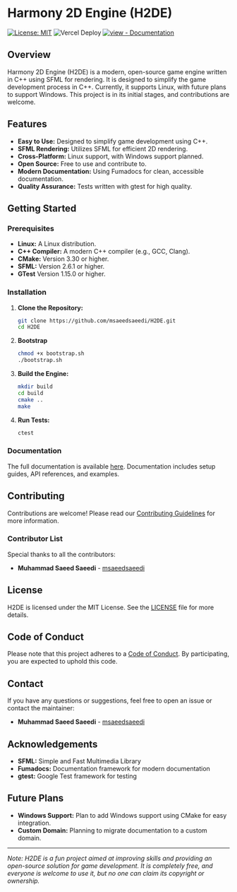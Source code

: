 # Harmony 2D Engine (H2DE)

[![License: MIT](https://img.shields.io/badge/License-MIT-yellow.svg?style=for-the-badge)](https://opensource.org/licenses/MIT)
![Vercel Deploy](https://deploy-badge.vercel.app/vercel/h2de?style=for-the-badge&name=Docs)
[![view - Documentation](https://img.shields.io/badge/view-Documentation-blue?style=for-the-badge)](https://h2de.vercel.app/docs "Go to project documentation")

## Overview

Harmony 2D Engine (H2DE) is a modern, open-source game engine written in C++ using SFML for rendering. It is designed to simplify the game development process in C++. Currently, it supports Linux, with future plans to support Windows. This project is in its initial stages, and contributions are welcome.

## Features

- **Easy to Use:** Designed to simplify game development using C++.
- **SFML Rendering:** Utilizes SFML for efficient 2D rendering.
- **Cross-Platform:** Linux support, with Windows support planned.
- **Open Source:** Free to use and contribute to.
- **Modern Documentation:** Using Fumadocs for clean, accessible documentation.
- **Quality Assurance:** Tests written with gtest for high quality.

## Getting Started

### Prerequisites

- **Linux:** A Linux distribution.
- **C++ Compiler:** A modern C++ compiler (e.g., GCC, Clang).
- **CMake:** Version 3.30 or higher.
- **SFML:** Version 2.6.1 or higher.
- **GTest** Version 1.15.0 or higher.

### Installation

1. **Clone the Repository:**
    ```sh
    git clone https://github.com/msaeedsaeedi/H2DE.git
    cd H2DE
    ```
2. **Bootstrap**
    ```sh
    chmod +x bootstrap.sh
    ./bootstrap.sh
    ```

3. **Build the Engine:**
    ```sh
    mkdir build
    cd build
    cmake ..
    make
    ```

3. **Run Tests:**
    ```sh
    ctest
    ```

### Documentation

The full documentation is available [here](https://h2de.vercel.com). Documentation includes setup guides, API references, and examples.

## Contributing

Contributions are welcome! Please read our [Contributing Guidelines](CONTRIBUTING.md) for more information.

### Contributor List

Special thanks to all the contributors:

- **Muhammad Saeed Saeedi** - [msaeedsaeedi](https://github.com/msaeedsaeedi)

## License

H2DE is licensed under the MIT License. See the [LICENSE](LICENSE) file for more details.

## Code of Conduct

Please note that this project adheres to a [Code of Conduct](CODE_OF_CONDUCT.md). By participating, you are expected to uphold this code.

## Contact

If you have any questions or suggestions, feel free to open an issue or contact the maintainer:

- **Muhammad Saeed Saeedi** - [msaeedsaeedi](https://github.com/msaeedsaeedi)

## Acknowledgements

- **SFML:** Simple and Fast Multimedia Library
- **Fumadocs:** Documentation framework for modern documentation
- **gtest:** Google Test framework for testing

## Future Plans

- **Windows Support:** Plan to add Windows support using CMake for easy integration.
- **Custom Domain:** Planning to migrate documentation to a custom domain.

---

*Note: H2DE is a fun project aimed at improving skills and providing an open-source solution for game development. It is completely free, and everyone is welcome to use it, but no one can claim its copyright or ownership.*

